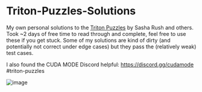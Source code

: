 # Triton-Puzzles-Solutions
My own personal solutions to the [Triton Puzzles](https://github.com/srush/Triton-Puzzles) by Sasha Rush and others. Took ~2 days of free time to read through and complete, feel free to use these if you get stuck. Some of my solutions are kind of dirty (and potentially not correct under edge cases) but they pass the (relatively weak) test cases.

I also found the CUDA MODE Discord helpful: https://discord.gg/cudamode #triton-puzzles

![image](https://github.com/srush/Triton-Puzzles/assets/35882/3e18a47d-1311-43d0-a025-ed1f593f919e)


